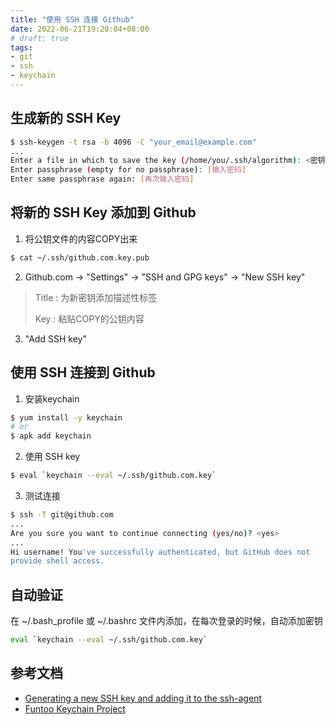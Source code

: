 ```yaml
---
title: "使用 SSH 连接 Github"
date: 2022-06-21T19:20:04+08:00
# draft: true
tags:
- git
- ssh
- keychain
---
```


## 生成新的 SSH Key

```bash
$ ssh-keygen -t rsa -b 4096 -C "your_email@example.com"
...
Enter a file in which to save the key (/home/you/.ssh/algorithm): <密钥文件名>
Enter passphrase (empty for no passphrase): [输入密码]
Enter same passphrase again: [再次输入密码]
```

## 将新的 SSH Key 添加到 Github

1. 将公钥文件的内容COPY出来

```bash
$ cat ~/.ssh/github.com.key.pub
```

2. Github.com -> "Settings" -> "SSH and GPG keys" -> "New SSH key"

> Title : 为新密钥添加描述性标签
>
> Key : 粘贴COPY的公钥内容

3. "Add SSH key"

## 使用 SSH 连接到 Github

1. 安装keychain

```bash
$ yum install -y keychain
# or
$ apk add keychain
```

2. 使用 SSH key

```bash
$ eval `keychain --eval ~/.ssh/github.com.key`
```

3. 测试连接

```bash
$ ssh -T git@github.com
...
Are you sure you want to continue connecting (yes/no)? <yes>
...
Hi username! You've successfully authenticated, but GitHub does not
provide shell access.
```

## 自动验证

在 ~/.bash_profile 或 ~/.bashrc 文件内添加，在每次登录的时候，自动添加密钥

```bash
eval `keychain --eval ~/.ssh/github.com.key`
```

## 参考文档

- [Generating a new SSH key and adding it to the ssh-agent](https://docs.github.com/cn/github-ae@latest/authentication/connecting-to-github-with-ssh/generating-a-new-ssh-key-and-adding-it-to-the-ssh-agent)
- [Funtoo Keychain Project](https://www.funtoo.org/Funtoo:Keychain)
